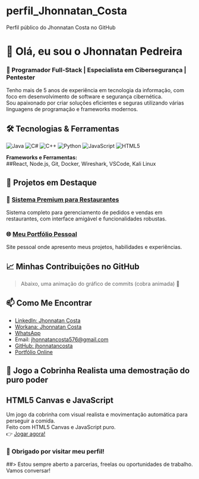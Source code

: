 # perfil_Jhonnatan_Costa
Perfil público do Jhonnatan Costa no GitHub
# 👋 Olá, eu sou o Jhonnatan Pedreira

### 🚀 Programador Full-Stack | Especialista em Cibersegurança | Pentester

Tenho mais de 5 anos de experiência em tecnologia da informação, com foco em desenvolvimento de software e segurança cibernética.  
Sou apaixonado por criar soluções eficientes e seguras utilizando várias linguagens de programação e frameworks modernos.



## 🛠️ Tecnologias & Ferramentas

![Java](https://img.shields.io/badge/Java-ED8B00?style=for-the-badge&logo=java&logoColor=white)
![C#](https://img.shields.io/badge/C%23-239120?style=for-the-badge&logo=c-sharp&logoColor=white)
![C++](https://img.shields.io/badge/C++-00599C?style=for-the-badge&logo=c%2B%2B&logoColor=white)
![Python](https://img.shields.io/badge/Python-3776AB?style=for-the-badge&logo=python&logoColor=white)
![JavaScript](https://img.shields.io/badge/JavaScript-F7DF1E?style=for-the-badge&logo=javascript&logoColor=black)
![HTML5](https://img.shields.io/badge/HTML5-E34F26?style=for-the-badge&logo=html5&logoColor=white)

**Frameworks e Ferramentas:**  
##React, Node.js, Git, Docker, Wireshark, VSCode, Kali Linux



## 🌟 Projetos em Destaque

### 💼 [Sistema Premium para Restaurantes](https://lnkd.in/gSDdjFUA)  
Sistema completo para gerenciamento de pedidos e vendas em restaurantes, com interface amigável e funcionalidades robustas.

### 🌐 [Meu Portfólio Pessoal](https://jhonnatancosta.github.io/portfolio-JHONNATANCOSTA/index.html)  
Site pessoal onde apresento meus projetos, habilidades e experiências.



## 📈 Minhas Contribuições no GitHub

> Abaixo, uma animação do gráfico de commits (cobra animada) 🐍





## 📫 Como Me Encontrar

- [LinkedIn: Jhonnatan Costa](https://www.linkedin.com/in/jhonnatan-costa-programador)
- [Workana: Jhonnatan Costa](https://www.workana.com/freelancer/6df627542189fab1f0516a6e11335434)
- [WhatsApp](https://wa.me/5565992701468)
- Email: jhonnatancosta576@gmail.com  
- [GitHub: jhonnatancosta](https://github.com/jhonnatancosta)
- [Portfólio Online](https://jhonnatancosta.github.io/portfolio-JHONNATANCOSTA/index.html)

## 🐍 Jogo a Cobrinha Realista uma demostração do puro poder 
## HTML5 Canvas e JavaScript

Um jogo da cobrinha com visual realista e movimentação automática para perseguir a comida.<br>
Feito com HTML5 Canvas e JavaScript puro.<br>
👉 [Jogar agora!](https://jhonnatancosta.github.io/Jogue-a-Cobrinha-Realista/)


### 🙏 Obrigado por visitar meu perfil!

##> Estou sempre aberto a parcerias, freelas ou oportunidades de trabalho. Vamos conversar!

